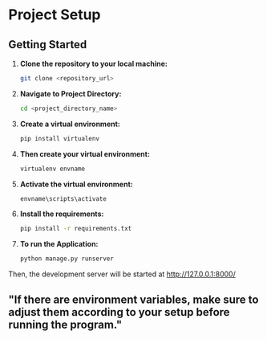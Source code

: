 # Project Setup

## Getting Started

1. **Clone the repository to your local machine:**

   ```bash
   git clone <repository_url>

2. **Navigate to Project Directory:**

   ```bash
   cd <project_directory_name>

3. **Create a virtual environment:**

   ```bash
   pip install virtualenv

4. **Then create your virtual environment:**

   ```bash
   virtualenv envname

5. **Activate the virtual environment:**

   ```bash
   envname\scripts\activate

6. **Install the requirements:**

   ```bash
   pip install -r requirements.txt

7. **To run the Application:**

   ```bash
   python manage.py runserver

Then, the development server will be started at http://127.0.0.1:8000/

## "If there are environment variables, make sure to adjust them according to your setup before running the program."
